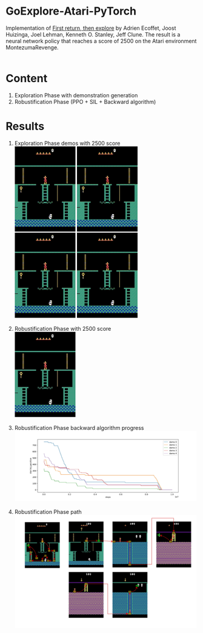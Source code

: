 # GoExplore-Atari-PyTorch
 Implementation of [First return, then explore](https://www.nature.com/articles/s41586-020-03157-9) by Adrien Ecoffet, Joost Huizinga, Joel Lehman, Kenneth O. Stanley, Jeff Clune. The result is a neural network policy that reaches a score of 2500 on the Atari environment MontezumaRevenge.<br><br>
# Content 
1. Exploration Phase with demonstration generation
2. Robustification Phase (PPO + SIL + Backward algorithm)
# Results
1. Exploration Phase demos with 2500 score <br>
![1](https://github.com/Hauf3n/GoExplore-Atari-PyTorch/blob/main/.media/demo0.gif)
![2](https://github.com/Hauf3n/GoExplore-Atari-PyTorch/blob/main/.media/demo1.gif)
![4](https://github.com/Hauf3n/GoExplore-Atari-PyTorch/blob/main/.media/demo3.gif)
![5](https://github.com/Hauf3n/GoExplore-Atari-PyTorch/blob/main/.media/demo4.gif)<br><br>
2. Robustification Phase with 2500 score <br>
![9](https://github.com/Hauf3n/GoExplore-Atari-PyTorch/blob/main/.media/2500_5_runs.gif)<br><br>
3. Robustification Phase backward algorithm progress<br>
![10](https://github.com/Hauf3n/GoExplore-Atari-PyTorch/blob/main/.media/starting_pos_2500.jpg)
<br><br>
4. Robustification Phase path<br>
![11](https://github.com/Hauf3n/GoExplore-Atari-PyTorch/blob/main/.media/montezuma_backward_demo.jpg)
<br><br>
